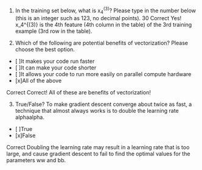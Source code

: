 1. In the training set below, what is x<sub>4</sub><sup>(3)</sup>? Please type in the number below (this is an integer such as 123, no decimal points).
30
Correct
Yes! x_4^{(3)} is the 4th feature (4th column in the table) of the 3rd training example (3rd row in the table).

2. Which of the following are potential benefits of vectorization? Please choose the best option.

- [ ]It makes your code run faster
- [ ]It can make your code shorter 
- [ ]It allows your code to run more easily on parallel compute hardware
- [x]All of the above

Correct
Correct! All of these are benefits of vectorization!

3. True/False? To make gradient descent converge about twice as fast, a technique that almost always works is to double the learning rate alphaalpha. 
- [ ]True
- [x]False

Correct
Doubling the learning rate may result in a learning rate that is too large, and cause gradient descent to fail to find the optimal values for the parameters ww and bb. 